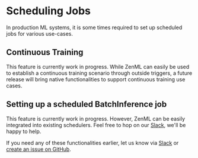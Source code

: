 # Scheduling Jobs
In production ML systems, it is some times required to set up scheduled jobs for various use-cases.

## Continuous Training
This feature is currently work in progress. While ZenML can easily be used to establish a continuous training scenario through outside triggers, a future release will bring native functionalities to support continuous training use cases.

## Setting up a scheduled BatchInference job
This feature is currently work in progress. However, ZenML can be easily integrated into existing schedulers. Feel free to hop on our [Slack](https://zenml.io/slack-invite), we'll be happy to help.

If you need any of these functionalities earlier, let us know via [Slack](https://zenml.io/slack-invite) or [create an issue on GitHub](https://https://github.com/maiot-io/zenml).